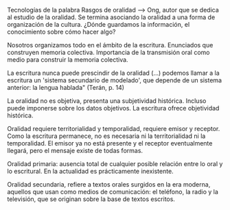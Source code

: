 Tecnologías de la palabra
Rasgos de oralidad --> Ong, autor que se dedica al estudio de la oralidad.
Se termina asociando la oralidad a una forma de organización de la cultura.
¿Dónde guardamos la información, el conocimiento sobre cómo hacer algo?

Nosotros organizamos todo en el ámbito de la escritura.
Enunciados que construyen memoria colectiva.
Importancia de la transmisión oral como medio para construir la memoria colectiva.

La escritura nunca puede prescindir de la oralidad (…) podemos llamar a la escritura un 'sistema secundario de modelado', que depende de un sistema anterior: la lengua hablada" (Terán, p. 14)

La oralidad no es objetiva, presenta una subjetividad histórica. Incluso puede imponerse sobre los datos objetivos.
La escritura ofrece objetividad histórica.

Oralidad requiere territorialidad y temporalidad, requiere emisor y receptor.
Como la escritura permanece, no es necesaria ni la territorialidad ni la temporalidad. El emisor ya no está presente y el receptor eventualmente llegará, pero el mensaje existe de todas formas.

Oralidad primaria: ausencia total de cualquier posible relación entre lo oral y lo escritural.
En la actualidad es prácticamente inexistente.

Oralidad secundaria, refiere a textos orales surgidos en la era moderna, aquellos que usan como medios de comunicación: el teléfono, la radio y la televisión, que se originan sobre la base de textos escritos.

